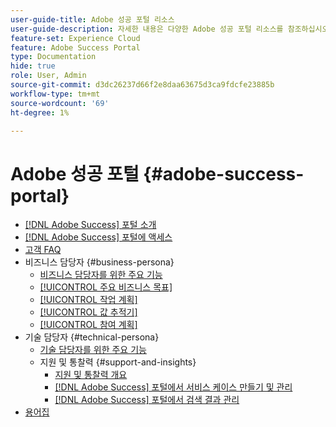 ```yaml
---
user-guide-title: Adobe 성공 포털 리소스
user-guide-description: 자세한 내용은 다양한 Adobe 성공 포털 리소스를 참조하십시오.
feature-set: Experience Cloud
feature: Adobe Success Portal
type: Documentation
hide: true
role: User, Admin
source-git-commit: d3dc26237d66f2e8daa63675d3ca9fdcfe23885b
workflow-type: tm+mt
source-wordcount: '69'
ht-degree: 1%

---
```



# Adobe 성공 포털 {#adobe-success-portal}

- [ [!DNL Adobe Success] 포털 소개](/help/adobe-success-portal/adobe-success-portal-introduction.md)
- [ [!DNL Adobe Success] 포털에 액세스](/help/adobe-success-portal/access-to-the-adobe-success-portal.md)
- [고객 FAQ](/help/adobe-success-portal/adobe-success-portal-customer-faq.md)
- 비즈니스 담당자 {#business-persona}
   - [비즈니스 담당자를 위한 주요 기능](/help/adobe-success-portal/business-persona/key-functionalities-for-business-persona.md)
   - [[!UICONTROL 주요 비즈니스 목표]](/help/adobe-success-portal/business-persona/key-business-objectives.md)
   - [[!UICONTROL 작업 계획]](/help/adobe-success-portal/business-persona/action-plan.md)
   - [[!UICONTROL 값 추적기]](/help/adobe-success-portal/business-persona/value-tracker.md)
   - [[!UICONTROL 참여 계획]](/help/adobe-success-portal/business-persona/engagement-plan.md)
- 기술 담당자 {#technical-persona}
   - [기술 담당자를 위한 주요 기능](/help/adobe-success-portal/technical-persona/key-functionalities-for-technical-persona.md)
   - 지원 및 통찰력 {#support-and-insights}
      - [지원 및 통찰력 개요](/help/adobe-success-portal/technical-persona/support-and-insights/support-and-insights-overview.md)
      - [ [!DNL Adobe Success] 포털에서 서비스 케이스 만들기 및 관리](/help/adobe-success-portal/technical-persona/support-and-insights/create-and-manage-cases-in-the-adobe-success-portal.md)
      - [ [!DNL Adobe Success] 포털에서 검색 결과 관리](/help/adobe-success-portal/technical-persona/support-and-insights/manage-findings-adobe-success-portal.md)
- [용어집](/help/adobe-success-portal/glossary.md)
